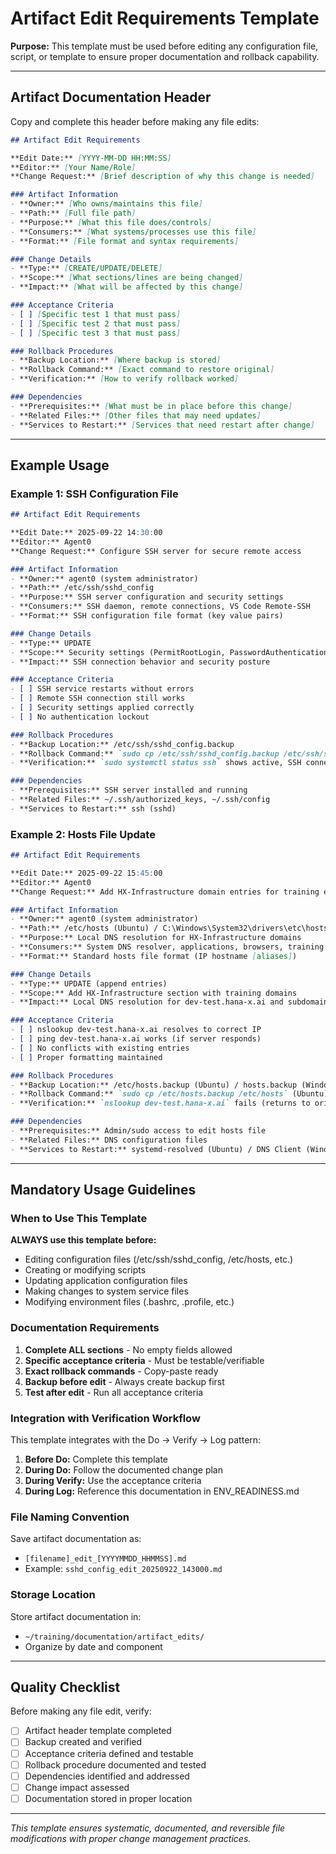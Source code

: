 
# Artifact Edit Requirements Template

**Purpose:** This template must be used before editing any configuration file, script, or template to ensure proper documentation and rollback capability.

---

## Artifact Documentation Header

Copy and complete this header before making any file edits:

```markdown
## Artifact Edit Requirements

**Edit Date:** [YYYY-MM-DD HH:MM:SS]
**Editor:** [Your Name/Role]
**Change Request:** [Brief description of why this change is needed]

### Artifact Information
- **Owner:** [Who owns/maintains this file]
- **Path:** [Full file path]
- **Purpose:** [What this file does/controls]
- **Consumers:** [What systems/processes use this file]
- **Format:** [File format and syntax requirements]

### Change Details
- **Type:** [CREATE/UPDATE/DELETE]
- **Scope:** [What sections/lines are being changed]
- **Impact:** [What will be affected by this change]

### Acceptance Criteria
- [ ] [Specific test 1 that must pass]
- [ ] [Specific test 2 that must pass]
- [ ] [Specific test 3 that must pass]

### Rollback Procedures
- **Backup Location:** [Where backup is stored]
- **Rollback Command:** [Exact command to restore original]
- **Verification:** [How to verify rollback worked]

### Dependencies
- **Prerequisites:** [What must be in place before this change]
- **Related Files:** [Other files that may need updates]
- **Services to Restart:** [Services that need restart after change]
```

---

## Example Usage

### Example 1: SSH Configuration File

```markdown
## Artifact Edit Requirements

**Edit Date:** 2025-09-22 14:30:00
**Editor:** Agent0
**Change Request:** Configure SSH server for secure remote access

### Artifact Information
- **Owner:** agent0 (system administrator)
- **Path:** /etc/ssh/sshd_config
- **Purpose:** SSH server configuration and security settings
- **Consumers:** SSH daemon, remote connections, VS Code Remote-SSH
- **Format:** SSH configuration file format (key value pairs)

### Change Details
- **Type:** UPDATE
- **Scope:** Security settings (PermitRootLogin, PasswordAuthentication, etc.)
- **Impact:** SSH connection behavior and security posture

### Acceptance Criteria
- [ ] SSH service restarts without errors
- [ ] Remote SSH connection still works
- [ ] Security settings applied correctly
- [ ] No authentication lockout

### Rollback Procedures
- **Backup Location:** /etc/ssh/sshd_config.backup
- **Rollback Command:** `sudo cp /etc/ssh/sshd_config.backup /etc/ssh/sshd_config && sudo systemctl restart ssh`
- **Verification:** `sudo systemctl status ssh` shows active, SSH connection works

### Dependencies
- **Prerequisites:** SSH server installed and running
- **Related Files:** ~/.ssh/authorized_keys, ~/.ssh/config
- **Services to Restart:** ssh (sshd)
```

### Example 2: Hosts File Update

```markdown
## Artifact Edit Requirements

**Edit Date:** 2025-09-22 15:45:00
**Editor:** Agent0
**Change Request:** Add HX-Infrastructure domain entries for training environment

### Artifact Information
- **Owner:** agent0 (system administrator)
- **Path:** /etc/hosts (Ubuntu) / C:\Windows\System32\drivers\etc\hosts (Windows)
- **Purpose:** Local DNS resolution for HX-Infrastructure domains
- **Consumers:** System DNS resolver, applications, browsers, training tools
- **Format:** Standard hosts file format (IP hostname [aliases])

### Change Details
- **Type:** UPDATE (append entries)
- **Scope:** Add HX-Infrastructure section with training domains
- **Impact:** Local DNS resolution for dev-test.hana-x.ai and subdomains

### Acceptance Criteria
- [ ] nslookup dev-test.hana-x.ai resolves to correct IP
- [ ] ping dev-test.hana-x.ai works (if server responds)
- [ ] No conflicts with existing entries
- [ ] Proper formatting maintained

### Rollback Procedures
- **Backup Location:** /etc/hosts.backup (Ubuntu) / hosts.backup (Windows)
- **Rollback Command:** `sudo cp /etc/hosts.backup /etc/hosts` (Ubuntu) / `Copy-Item hosts.backup C:\Windows\System32\drivers\etc\hosts` (Windows)
- **Verification:** `nslookup dev-test.hana-x.ai` fails (returns to original state)

### Dependencies
- **Prerequisites:** Admin/sudo access to edit hosts file
- **Related Files:** DNS configuration files
- **Services to Restart:** systemd-resolved (Ubuntu) / DNS Client (Windows)
```

---

## Mandatory Usage Guidelines

### When to Use This Template

**ALWAYS use this template before:**
- Editing configuration files (/etc/ssh/sshd_config, /etc/hosts, etc.)
- Creating or modifying scripts
- Updating application configuration files
- Making changes to system service files
- Modifying environment files (.bashrc, .profile, etc.)

### Documentation Requirements

1. **Complete ALL sections** - No empty fields allowed
2. **Specific acceptance criteria** - Must be testable/verifiable
3. **Exact rollback commands** - Copy-paste ready
4. **Backup before edit** - Always create backup first
5. **Test after edit** - Run all acceptance criteria

### Integration with Verification Workflow

This template integrates with the Do → Verify → Log pattern:

1. **Before Do:** Complete this template
2. **During Do:** Follow the documented change plan
3. **During Verify:** Use the acceptance criteria
4. **During Log:** Reference this documentation in ENV_READINESS.md

### File Naming Convention

Save artifact documentation as:
- `[filename]_edit_[YYYYMMDD_HHMMSS].md`
- Example: `sshd_config_edit_20250922_143000.md`

### Storage Location

Store artifact documentation in:
- `~/training/documentation/artifact_edits/`
- Organize by date and component

---

## Quality Checklist

Before making any file edit, verify:

- [ ] Artifact header template completed
- [ ] Backup created and verified
- [ ] Acceptance criteria defined and testable
- [ ] Rollback procedure documented and tested
- [ ] Dependencies identified and addressed
- [ ] Change impact assessed
- [ ] Documentation stored in proper location

---

*This template ensures systematic, documented, and reversible file modifications with proper change management practices.*
